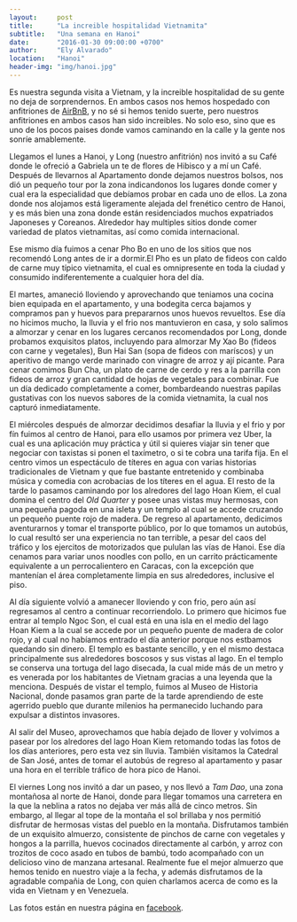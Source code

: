 ```yaml
---
layout:     post
title:      "La increible hospitalidad Vietnamita"
subtitle:   "Una semana en Hanoi"
date:       "2016-01-30 09:00:00 +0700"
author:     "Ely Alvarado"
location:   "Hanoi"
header-img: "img/hanoi.jpg"
---
```

Es nuestra segunda visita a Vietnam, y la increible hospitalidad de su gente no deja de sorprendernos. En ambos casos nos hemos hospedado con anfitriones de <a href="www.airbnb.com/c/ealvarado?s=8">AirBnB</a>, y no sé si hemos tenido suerte, pero nuestros anfitriones en ambos casos han sido increibles. No solo eso, sino que es uno de los pocos paises donde vamos caminando en la calle y la gente nos sonríe amablemente.

Llegamos el lunes a Hanoi, y Long (nuestro anfitrión) nos invitó a su Café donde le ofreció a Gabriela un te de flores de Hibisco y a mí un Café. Después de llevarnos al Apartamento donde dejamos nuestros bolsos, nos dió un pequeño tour por la zona indicandonos los lugares donde comer y cual era la especialidad que debíamos probar en cada uno de ellos. La zona donde nos alojamos está ligeramente alejada del frenético centro de Hanoi, y es más bien una zona donde están residenciados muchos expatriados Japoneses y Coreanos. Alrededor hay multiples sitios donde comer variedad de platos vietnamitas, así como comida internacional.

Ese mismo día fuimos a cenar Pho Bo en uno de los sitios que nos recomendó Long antes de ir a dormir.El Pho es un plato de fideos con caldo de carne muy típico vietnamita, el cual es omnipresente en toda la ciudad y consumido indiferentemente a cualquier hora del día.

El martes, amaneció lloviendo y aprovechando que teniamos una cocina bien equipada en el apartamento, y una bodegita cerca bajamos y compramos pan y huevos para prepararnos unos huevos revueltos. Ese día no hicimos mucho, la lluvia y el frio nos mantuvieron en casa, y solo salimos a almorzar y cenar en los lugares cercanos recomendados por Long, donde probamos exquisitos platos, incluyendo para almorzar My Xao Bo (fideos con carne y vegetales), Bun Hai San (sopa de fideos con maríscos) y un aperitivo de mango verde marinado con vinagre de arroz y ají picante. Para cenar comimos Bun Cha, un plato de carne de cerdo y res a la parrilla con fideos de arroz y gran cantidad de hojas de vegetales para combinar. Fue un día dedicado completamente a comer, bombardeando nuestras papilas gustativas con los nuevos sabores de la comida vietnamita, la cual nos capturó inmediatamente.

El miércoles después de almorzar decidimos desafiar la lluvia y el frio y por fín fuimos al centro de Hanoi, para ello usamos por primera vez Uber, la cual es una aplicación muy práctica y útil si quieres viajar sin tener que negociar con taxistas si ponen el taxímetro, o si te cobra una tarifa fija. En el centro vimos un espectáculo de títeres en agua con varias historias tradicionales de Vietnam y que fue bastante entretenido y combinaba música y comedia con acrobacias de los títeres en el agua. El resto de la tarde lo pasamos caminando por los alredores del lago Hoan Kiem, el cual domina el centro del _Old Quarter_ y posee unas vistas muy hermosas, con una pequeña pagoda en una isleta y un templo al cual se accede cruzando un pequeño puente rojo de madera. De regreso al apartamento, dedicimos aventurarnos y tomar el transporte público, por lo que tomamos un autobús, lo cual resultó ser una experiencia no tan terrible, a pesar del caos del tráfico y los ejercitos de motorizados que pululan las vías de Hanoi. Ese día cenamos para variar unos noodles con pollo, en un carrito prácticamente equivalente a un perrocalientero en Caracas, con la excepción que mantenían el área completamente limpia en sus alrededores, inclusive el piso.

Al día siguiente volvió a amanecer lloviendo y con frio, pero aún así regresamos al centro a continuar recorriendolo. Lo primero que hicimos fue entrar al templo Ngoc Son, el cual está en una isla en el medio del lago Hoan Kiem a la cual se accede por un pequeño puente de madera de color rojo, y al cual no habíamos entrado el día anterior porque nos estbamos quedando sin dinero. El templo es bastante sencillo, y en el mismo destaca principalmente sus alrededores boscosos y sus vistas al lago. En el templo se conserva una tortuga del lago disecada, la cual mide más de un metro y es venerada por los habitantes de Vietnam gracias a una leyenda que la menciona. Después de vistar el templo, fuimos al Museo de Historia Nacional, donde pasamos gran parte de la tarde aprendiendo de este agerrido pueblo que durante milenios ha permanecido luchando para expulsar a distintos invasores.

Al salir del Museo, aprovechamos que había dejado de llover y volvimos a pasear por los alredores del lago Hoan Kiem retomando todas las fotos de los días anteriores, pero esta vez sin lluvia. También visitamos la Catedral de San José, antes de tomar el autobús de regreso al apartamento y pasar una hora en el terrible tráfico de hora pico de Hanoi.

El viernes Long nos invitó a dar un paseo, y nos llevó a _Tam Dao_, una zona montañosa al norte de Hanoi, donde para llegar tomamos una carretera en la que la neblina a ratos no dejaba ver más allá de cinco metros. Sin embargo, al llegar al tope de la montaña el sol brillaba y nos permitió disfrutar de hermosas vistas del pueblo en la montaña. Disfrutamos también de un exquisito almuerzo, consistente de pinchos de carne con vegetales y hongos a la parrilla, huevos cocinados directamente al carbón, y arroz con trozitos de coco asado en tubos de bambú, todo acompañado con un delicioso vino de manzana artesanal. Realmente fue el mejor almuerzo que hemos tenido en nuestro viaje a la fecha, y además disfrutamos de la agradable compañia de Long, con quien charlamos acerca de como es la vida en Vietnam y en Venezuela.

Las fotos están en nuestra página en <a href="https://facebook.com/NomadasVe">facebook</a>.
